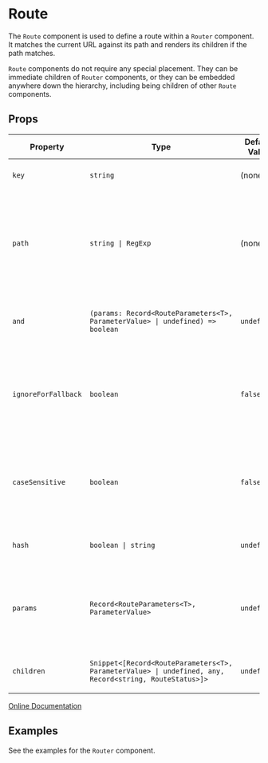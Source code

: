 # Route

The `Route` component is used to define a route within a `Router` component. It matches the current URL against its 
path and renders its children if the path matches.

`Route` components do not require any special placement.  They can be immediate children of `Router` components, or 
they can be embedded anywhere down the hierarchy, including being children of other `Route` components.

## Props

| Property | Type | Default Value | Bindable | Description |
|-|-|-|-|-|
| `key` | `string` | (none) | | Sets the route's unique key. |
| `path` | `string \| RegExp` | (none) | | Sets the route's path pattern, or a regular expression used to test and match the browser's URL. |
| `and` | `(params: Record<RouteParameters<T>, ParameterValue> \| undefined) => boolean` | `undefined` | | Sets a function for additional matching conditions. |
| `ignoreForFallback` | `boolean` | `false` | | Controls whether the matching status of this route affects the visibility of fallback content. |
| `caseSensitive` | `boolean` | `false` | | Sets whether the route's path pattern should be matched case-sensitively. |
| `hash` | `boolean \| string` | `undefined` | | Sets the hash mode of the route. |
| `params` | `Record<RouteParameters<T>, ParameterValue>` | `undefined` | Yes | Provides a way to obtain a route's parameters through property binding. |
| `children` | `Snippet<[Record<RouteParameters<T>, ParameterValue> \| undefined, any, Record<string, RouteStatus>]>` | `undefined` | | Renders the children of the route. |

[Online Documentation](https://wjfe-n-savant.hashnode.space/wjfe-n-savant/components/route)

## Examples

See the examples for the `Router` component.
